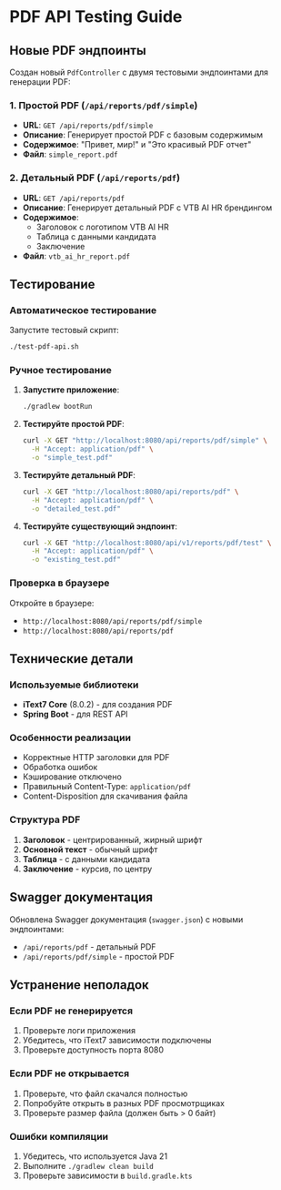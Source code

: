 # PDF API Testing Guide

## Новые PDF эндпоинты

Создан новый `PdfController` с двумя тестовыми эндпоинтами для генерации PDF:

### 1. Простой PDF (`/api/reports/pdf/simple`)

- **URL**: `GET /api/reports/pdf/simple`
- **Описание**: Генерирует простой PDF с базовым содержимым
- **Содержимое**: "Привет, мир!" и "Это красивый PDF отчет"
- **Файл**: `simple_report.pdf`

### 2. Детальный PDF (`/api/reports/pdf`)

- **URL**: `GET /api/reports/pdf`
- **Описание**: Генерирует детальный PDF с VTB AI HR брендингом
- **Содержимое**:
  - Заголовок с логотипом VTB AI HR
  - Таблица с данными кандидата
  - Заключение
- **Файл**: `vtb_ai_hr_report.pdf`

## Тестирование

### Автоматическое тестирование

Запустите тестовый скрипт:

```bash
./test-pdf-api.sh
```

### Ручное тестирование

1. **Запустите приложение**:

   ```bash
   ./gradlew bootRun
   ```

2. **Тестируйте простой PDF**:

   ```bash
   curl -X GET "http://localhost:8080/api/reports/pdf/simple" \
     -H "Accept: application/pdf" \
     -o "simple_test.pdf"
   ```

3. **Тестируйте детальный PDF**:

   ```bash
   curl -X GET "http://localhost:8080/api/reports/pdf" \
     -H "Accept: application/pdf" \
     -o "detailed_test.pdf"
   ```

4. **Тестируйте существующий эндпоинт**:
   ```bash
   curl -X GET "http://localhost:8080/api/v1/reports/pdf/test" \
     -H "Accept: application/pdf" \
     -o "existing_test.pdf"
   ```

### Проверка в браузере

Откройте в браузере:

- `http://localhost:8080/api/reports/pdf/simple`
- `http://localhost:8080/api/reports/pdf`

## Технические детали

### Используемые библиотеки

- **iText7 Core** (8.0.2) - для создания PDF
- **Spring Boot** - для REST API

### Особенности реализации

- Корректные HTTP заголовки для PDF
- Обработка ошибок
- Кэширование отключено
- Правильный Content-Type: `application/pdf`
- Content-Disposition для скачивания файла

### Структура PDF

1. **Заголовок** - центрированный, жирный шрифт
2. **Основной текст** - обычный шрифт
3. **Таблица** - с данными кандидата
4. **Заключение** - курсив, по центру

## Swagger документация

Обновлена Swagger документация (`swagger.json`) с новыми эндпоинтами:

- `/api/reports/pdf` - детальный PDF
- `/api/reports/pdf/simple` - простой PDF

## Устранение неполадок

### Если PDF не генерируется

1. Проверьте логи приложения
2. Убедитесь, что iText7 зависимости подключены
3. Проверьте доступность порта 8080

### Если PDF не открывается

1. Проверьте, что файл скачался полностью
2. Попробуйте открыть в разных PDF просмотрщиках
3. Проверьте размер файла (должен быть > 0 байт)

### Ошибки компиляции

1. Убедитесь, что используется Java 21
2. Выполните `./gradlew clean build`
3. Проверьте зависимости в `build.gradle.kts`
